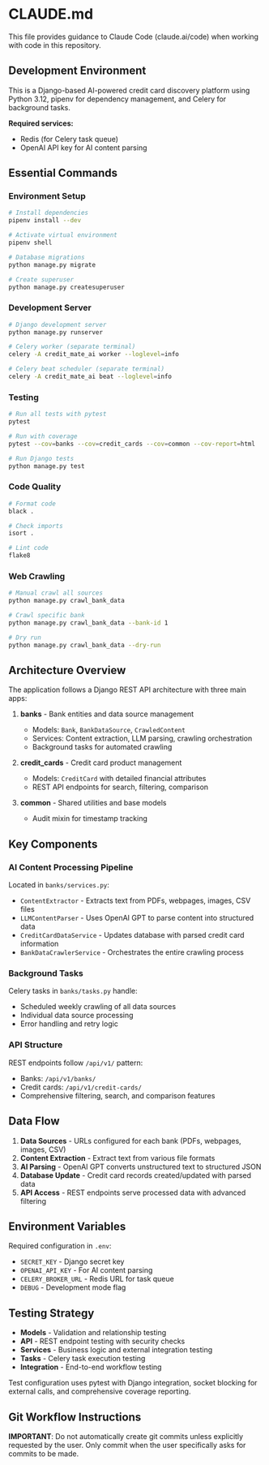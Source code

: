 # CLAUDE.md

This file provides guidance to Claude Code (claude.ai/code) when working with code in this repository.

## Development Environment

This is a Django-based AI-powered credit card discovery platform using Python 3.12, pipenv for dependency management, and Celery for background tasks.

**Required services:**
- Redis (for Celery task queue)
- OpenAI API key for AI content parsing

## Essential Commands

### Environment Setup
```bash
# Install dependencies
pipenv install --dev

# Activate virtual environment
pipenv shell

# Database migrations
python manage.py migrate

# Create superuser
python manage.py createsuperuser
```

### Development Server
```bash
# Django development server
python manage.py runserver

# Celery worker (separate terminal)
celery -A credit_mate_ai worker --loglevel=info

# Celery beat scheduler (separate terminal)
celery -A credit_mate_ai beat --loglevel=info
```

### Testing
```bash
# Run all tests with pytest
pytest

# Run with coverage
pytest --cov=banks --cov=credit_cards --cov=common --cov-report=html

# Run Django tests
python manage.py test
```

### Code Quality
```bash
# Format code
black .

# Check imports
isort .

# Lint code
flake8
```

### Web Crawling
```bash
# Manual crawl all sources
python manage.py crawl_bank_data

# Crawl specific bank
python manage.py crawl_bank_data --bank-id 1

# Dry run
python manage.py crawl_bank_data --dry-run
```

## Architecture Overview

The application follows a Django REST API architecture with three main apps:

1. **banks** - Bank entities and data source management
   - Models: `Bank`, `BankDataSource`, `CrawledContent`
   - Services: Content extraction, LLM parsing, crawling orchestration
   - Background tasks for automated crawling

2. **credit_cards** - Credit card product management
   - Models: `CreditCard` with detailed financial attributes
   - REST API endpoints for search, filtering, comparison

3. **common** - Shared utilities and base models
   - Audit mixin for timestamp tracking

## Key Components

### AI Content Processing Pipeline
Located in `banks/services.py`:
- `ContentExtractor` - Extracts text from PDFs, webpages, images, CSV files
- `LLMContentParser` - Uses OpenAI GPT to parse content into structured data
- `CreditCardDataService` - Updates database with parsed credit card information
- `BankDataCrawlerService` - Orchestrates the entire crawling process

### Background Tasks
Celery tasks in `banks/tasks.py` handle:
- Scheduled weekly crawling of all data sources
- Individual data source processing
- Error handling and retry logic

### API Structure
REST endpoints follow `/api/v1/` pattern:
- Banks: `/api/v1/banks/`
- Credit cards: `/api/v1/credit-cards/`
- Comprehensive filtering, search, and comparison features

## Data Flow

1. **Data Sources** - URLs configured for each bank (PDFs, webpages, images, CSV)
2. **Content Extraction** - Extract text from various file formats
3. **AI Parsing** - OpenAI GPT converts unstructured text to structured JSON
4. **Database Update** - Credit card records created/updated with parsed data
5. **API Access** - REST endpoints serve processed data with advanced filtering

## Environment Variables

Required configuration in `.env`:
- `SECRET_KEY` - Django secret key
- `OPENAI_API_KEY` - For AI content parsing
- `CELERY_BROKER_URL` - Redis URL for task queue
- `DEBUG` - Development mode flag

## Testing Strategy

- **Models** - Validation and relationship testing
- **API** - REST endpoint testing with security checks
- **Services** - Business logic and external integration testing
- **Tasks** - Celery task execution testing
- **Integration** - End-to-end workflow testing

Test configuration uses pytest with Django integration, socket blocking for external calls, and comprehensive coverage reporting.

## Git Workflow Instructions

**IMPORTANT**: Do not automatically create git commits unless explicitly requested by the user. Only commit when the user specifically asks for commits to be made.
